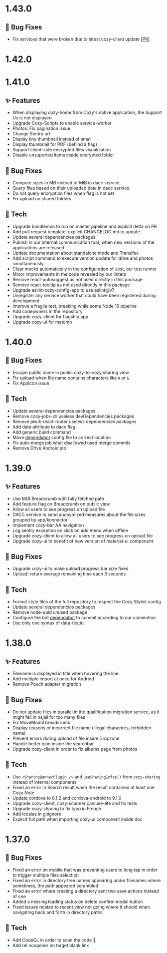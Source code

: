 # 1.43.0

## 🐛 Bug Fixes

* Fix services that were broken due to latest cozy-client update [[PR]](https://github.com/cozy/cozy-client/pull/1180)

# 1.42.0

# 1.41.0

## ✨ Features

* When displaying cozy-home from Cozy's native application, the Support Us is not displayed
* Upgrade Cozy-Scripts to enable service-worker
* Photos: Fix pagination issue
* Change Sentry url
* Display tiny thumbnail instead of small
* Display thumbnail for PDF (behind a flag)
* Support client-side encrypted files visualization 
* Disable unsuported items inside encrypted folder

## 🐛 Bug Fixes

 * Compute sizes in MB instead of MiB in dacc service.
 * Query files based on their uploaded date in dacc service.
 * Do not query encryption files when flag is not set
 * Fix upload on shared folders

## 🔧 Tech

* Upgrade bundlemon to run on master pipeline and explicit delta on PR
* Add pull request template, explicit CHANGELOG.md to update
* Update several dependencies packages
* Publish in our internal communication tool, when new versions of the applications are released
* Update documentation about standalone mode and Transifex
* Add script command to execute version update for drive and photos simultaneously
* Clear mocks automatically in the configuration of Jest, our test runner
* Minor improvements in the code revealed by our linters
* Remove react-autosuggest as not used directly in this package
* Remove react-tooltip as not used directly in this package
* Upgrade eslint-cozy-config-app to use eslint@v7
* Unregister any service worker that could have been registered during development
* Improve a fragile test, breaking while some Node 16 pipeline
* Add codeowners in the repository
* Upgrade cozy-client for flagship app 
* Upgrade cozy-ui for matomo 

# 1.40.0

## 🐛 Bug Fixes

* Escape public name in public cozy-to-cozy sharing view
* Fix upload when file name contains characters like `#` or `&`
* Fix AppIcon issue

## 🔧 Tech

* Update several dependencies packages
* Remove cozy-jobs-cli useless devDependencies packages
* Remove piwik-react-router useless dependencies packages
* Add date attribute to dacc flag
* Add generic build command
* Move [dependabot](https://github.com/dependabot) config file to correct location
* Fix auto-merge job what disallowed used merge commits
* Remove Drive Android job


# 1.39.0

## ✨ Features

* Use MUI Breadcrumb with fully fetched path
* Add feature flag on Breadcrumb on public view
* Allow all users to see progress on upload file
* DACC service to send anonymized measures about the file sizes grouped by app/konnector
* Implement cozy-bar AA navigation
* Log sentry exception on click on add menu when offline
* Upgrade cozy-client to allow all users to see progress on upload file
* Upgrade cozy-ui to benefit of new version of material-ui component

## 🐛 Bug Fixes

* Upgrade cozy-ui to make upload progress bar size fixed
* Upload: return average remaining time each 3 seconds

## 🔧 Tech

* Format style files of the full repository to respect the Cozy Stylint config
* Update several dependencies packages
* Remove node-uuid unused package
* Configure the bot [dependabot](https://github.com/dependabot) to commit according to our convention
* Use only one syntax of data-testid

# 1.38.0

## ✨ Features

* Filename is displayed in title when hovering the line.
* Add multiple import at once for Android
* Remove Pouch adapter migration

## 🐛 Bug Fixes

* Do not update files in parallel in the qualification migration service, as it might fail in nsjail for too many files
* Fix MoveModal breadcrumb
* Display reasons of incorrect file name (illegal characters, forbidden name)
* Prevent errors during upload of file inside Dropzone
* Handle better icon inside the searchbar
* Upgrade cozy-client in order to fix albums page from photos

## 🔧 Tech

* Use `<SharingBannerPlugin />` and `useSharingInfos()` from `cozy-sharing` instead of internal components
* Fixed an error in Search result when the result contained at least one Cozy Note
* Update cordova to 8.1.2 and cordova-android to 9.1.0
* Upgrade cozy-client, cozy-scanner caniuse-lite and fix tests
* Upgrade cozy-sharing to fix typo in French
* Add locales in gitignore
* Explicit full path when importing cozy-ui component inside doc

# 1.37.0

## 🐛 Bug Fixes

* Fixed an error on mobile that was preventing users to long tap in order to trigger multiple files selection
* Fixed an error in directory tree names appearing under filenames where sometimes, the path appeared scrambled
* Fixed an error where creating a directory sent two save actions instead of one
* Added a missing loading status on delete confirm modal button
* Fixed issues related to recent view not going where it should when navigating back and forth in directory paths

## 🔧 Tech

* Add CodeQL in order to scan the code 🚫
* Add rel noopener on target blank link
